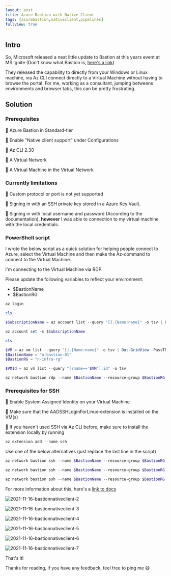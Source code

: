 ```yaml
---
layout: post
title: Azure Bastion with Native Client
tags: [azurebastion,nativeclient,pipelines]
fullview: true
---
```

## Intro

So, Microsoft released a neat little update to Bastion at this years event at MS Ignite (Don't know what Bastion is, [here's a link](https://docs.microsoft.com/en-us/azure/bastion/bastion-overview))

They released the capability to directly from your Windows or Linux machine, via Az CLI connect directly to a Virtual Machine without having to browse the portal.
For me, working as a consultant, jumping betweens environments and browser tabs, this can be pretty frustrating.

## Solution

### Prerequisites

📌 Azure Bastion in Standard-tier

📌 Enable "Native client support" under Configurations

📌 Az CLI 2.30

📌 A Virtual Network

📌 A Virtual Machine in the Virtual Network

### Currently limitations

📌 Custom protocol or port is not yet supported

📌 Signing in with an SSH private key stored in a Azure Key Vault.

📌 Signing in with local username and password (According to the documentation), **however** I was able to connection to my virtual machine with the local credentials.

### PowerShell script

I wrote the below script as a quick solution for helping people connect to Azure, select the Virtual Machine and then make the Az-command to connect to the Virtual Machine.

I'm connecting to the Virtual Machine via RDP.

Please update the following variables to reflect your environment:

* $BastionName
* $BastionRG

``` PowerShell
az login

cls

$SubscriptionName = az account list --query "[].{Name:name}" -o tsv | Out-GridView -PassThru

az account set -s $SubscriptionName

cls

$VM = az vm list --query "[].{Name:name}" -o tsv | Out-GridView -PassThru
$BastionName = "n-bastion-01"
$BastionRG = "n-infra-rg"

$VMId = az vm list --query "[?name=='$VM'].id" -o tsv

az network bastion rdp --name $BastionName --resource-group $BastionRG --target-resource-id $VMId
```

### Prerequisites for SSH

📌 Enable System Assigned Identity on your Virtual Machine

📌 Make sure that the AADSSHLoginForLinux-extension is installed on the VM(s)

📌 If you haven't used SSH via Az CLI before, make sure to install the extension locally by running

``` PowerShell
az extension add --name ssh
```


Use one of the below alternatives (just replace the last line in the script)

``` PowerShell
az network bastion ssh --name $BastionName --resource-group $BastionRG --target-resource-id $VMId --auth-type "AAD"
```

``` PowerShell
az network bastion ssh --name $BastionName --resource-group $BastionRG --target-resource-id $VMId --auth-type "ssh-key" --username "xyz" --ssh-key "C:\filepath\sshkey.pem"
```

``` PowerShell
az network bastion ssh --name $BastionName --resource-group $BastionRG --target-resource-id $VMId --auth-type "password" --username "xyz"
```

For more information about this, here's a [link to docs](https://docs.microsoft.com/en-us/azure/bastion/connect-native-client-windows)

![2021-11-16-bastionnativeclient-2](https://raw.githubusercontent.com/egullbrandsson/egullbrandsson.github.io/master/assets/media/2021-11-16-bastionnativeclient/2021-11-16-bastionnativeclient-2.png)

![2021-11-16-bastionnativeclient-3](https://raw.githubusercontent.com/egullbrandsson/egullbrandsson.github.io/master/assets/media/2021-11-16-bastionnativeclient/2021-11-16-bastionnativeclient-3.png)

![2021-11-16-bastionnativeclient-4](https://raw.githubusercontent.com/egullbrandsson/egullbrandsson.github.io/master/assets/media/2021-11-16-bastionnativeclient/2021-11-16-bastionnativeclient-4.png)

![2021-11-16-bastionnativeclient-5](https://raw.githubusercontent.com/egullbrandsson/egullbrandsson.github.io/master/assets/media/2021-11-16-bastionnativeclient/2021-11-16-bastionnativeclient-5.png)

![2021-11-16-bastionnativeclient-6](https://raw.githubusercontent.com/egullbrandsson/egullbrandsson.github.io/master/assets/media/2021-11-16-bastionnativeclient/2021-11-16-bastionnativeclient-6.png)

![2021-11-16-bastionnativeclient-7](https://raw.githubusercontent.com/egullbrandsson/egullbrandsson.github.io/master/assets/media/2021-11-16-bastionnativeclient/2021-11-16-bastionnativeclient-7.png)

That's it!

Thanks for reading, if you have any feedback, feel free to ping me 😄
